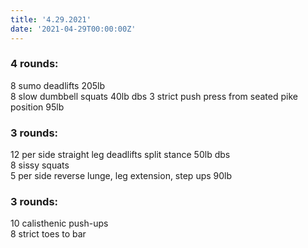 ```yaml
---
title: '4.29.2021'
date: '2021-04-29T00:00:00Z'
---
```


### 4 rounds:  
8 sumo deadlifts 205lb           
8 slow dumbbell squats 40lb dbs 
3 strict push press from seated pike position 95lb      
  
### 3 rounds:  
12 per side straight leg deadlifts split stance 50lb dbs         
8 sissy squats       
5 per side reverse lunge, leg extension, step ups 90lb      

### 3 rounds:  
10 calisthenic push-ups          
8 strict toes to bar         